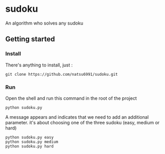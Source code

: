 # sudoku

An algorithm who solves any sudoku

## Getting started

### Install

There's anything to install, just :

```
git clone https://github.com/natsu6991/sudoku.git
```

### Run

Open the shell and run this command in the root of the project
```
python sudoku.py
```
A message appears and indicates that we need to add an additional parameter. it's about choosing one of the three sudoku (easy, medium or hard)
```
python sudoku.py easy
python sudoku.py medium
python sudoku.py hard
```